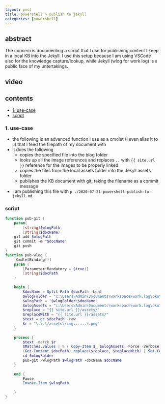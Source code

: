 ```yaml
---
layout: post
title: powershell > publish to jekyll
categories: [powershell]
---
```

## abstract
The concern is documenting a script that I use for publishing content I keep in a local KB into the Jekyll. 
I use this setup because I am using VSCode also for the knowledge capture/lookup, while Jekyll (wlog for work log) is a public face of my untertakings. 

## video
## contents
<!-- TOC -->

- [1. use-case](#1-use-case)
- [script](#script)

<!-- /TOC -->

### 1. use-case
* the following is an advanced function I use as a cmdlet (I even alias it to `p`) that I feed the filepath of my document with
* it does the following
    * copies the specified file into the blog folder
    * looks up all the image references and replaces `..` with `{{ site.url }}` reference for the images to be properly linked
    * copies the files from the local assets folder into the Jekyll assets folder
    * publishes the KB document with git, taking the filename as a commit message
* I am publishing this file with `p ./2020-07-21-powershell-publish-to-jekyll.md`

### script

```powershell
function pub-git {
    param(
        [string]$wlogPath, 
        [string]$docName)
    git add $wlogPath
    git commit -m "$docName"
    git push
}
function pub-wlog {
    [CmdletBinding()]
    param (
        [Parameter(Mandatory = $true)]
        [string]$docPath
    )
    
    begin {
        $docName = Split-Path $docPath -Leaf
        $wlogFolder = "c:\Users\Admin\Documents\workspace\work.log\pkutaj\_posts\"    
        $wlogPath = "$wlogFolder\$docName"
        $wlogAssets = "c:\Users\Admin\Documents\workspace\work.log\pkutaj\assets\"
        $replace = "{{ site.url }}/assets/"
        $replaceWith = "{{ site.url }}/assets/"
        $text = gc $docPath -raw
        $r = "\.\.\/assets\/img......\.png"
    }
    
    process {
        $text -match $r
        $Matches.values | % { Copy-Item $_ $wlogAssets -Force -Verbose }
        (Get-Content $docPath).replace($replace, $replaceWith) | Set-Content $wlogPath
        cd $wlogFolder
        pub-git -wlogPath $wlogPath -docName $docName
    }
    
    end {
        Pause
        Invoke-Item $wlogPath
        
    }
}
```
